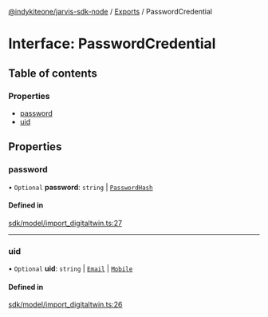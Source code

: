 [@indykiteone/jarvis-sdk-node](../README.md) / [Exports](../modules.md) / PasswordCredential

# Interface: PasswordCredential

## Table of contents

### Properties

- [password](PasswordCredential.md#password)
- [uid](PasswordCredential.md#uid)

## Properties

### password

• `Optional` **password**: `string` \| [`PasswordHash`](PasswordHash.md)

#### Defined in

[sdk/model/import_digitaltwin.ts:27](https://github.com/indykite/jarvis-sdk-node/blob/438b790/jarvis_sdk_node/src/sdk/model/import_digitaltwin.ts#L27)

___

### uid

• `Optional` **uid**: `string` \| [`Email`](Email.md) \| [`Mobile`](Mobile.md)

#### Defined in

[sdk/model/import_digitaltwin.ts:26](https://github.com/indykite/jarvis-sdk-node/blob/438b790/jarvis_sdk_node/src/sdk/model/import_digitaltwin.ts#L26)
